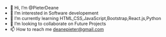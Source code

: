 - 👋 Hi, I’m @PieterDeane
- 👀 I’m interested in Software developement 
- 🌱 I’m currently learning HTML,CSS,JavaScript,Bootstrap,React.js,Python 
- 💞️ I’m looking to collaborate on Future Projects
- 📫 How to reach me deanepieter@gmail.com 

<!---
Pieter1821/Pieter1821 is a ✨ special ✨ repository because its `README.md` (this file) appears on your GitHub profile.
You can click the Preview link to take a look at your changes.
--->
